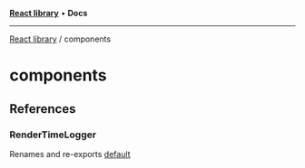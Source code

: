 [**React library**](../index.md) • **Docs**

***

[React library](../modules.md) / components

# components

## References

### RenderTimeLogger

Renames and re-exports [default](RenderTimeLogger/functions/default.md)
